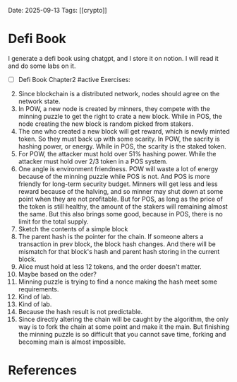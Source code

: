 Date: 2025-09-13
Tags: [[crypto]]

# Defi Book

I generate a defi book using chatgpt, and I store it on notion. I will read it and do some labs on it.

- [ ] Defi Book Chapter2  #active 
Exercises:
2. Since blockchain is a distributed network, nodes should agree on the network state. 
3. In POW, a new node is created by minners, they compete with the minning puzzle to get the right to crate a new block. While in POS, the node creating the new block is random picked from stakers.
4. The one who created a new block will get reward, which is newly minted token. So they must back up with some scarity. In POW, the sacrity is hashing power, or energy. While in POS, the scarity is the staked token.
5. For POW, the attacker must hold over 51% hashing power. While the attacker must hold over 2/3 token in a POS system.
6. One angle is environment friendness. POW will waste a lot of energy because of the minning puzzle while POS is not. And POS is more friendly for long-term security budget. Minners will get less and less reward because of the halving, and so minner may shut down at some point when they are not profitable. But for POS, as long as the price of the token is still healthy, the amount of the stakers will remaining almost the same. But this also brings some good, because in POS, there is no limit for the total supply.
7. Sketch the contents of a simple block
8. The parent hash is the pointer for the chain. If someone alters a transaction in prev block, the block hash changes. And there will be mismatch for that block's hash and parent hash storing in the current block. 
9. Alice must hold at less 12 tokens, and the order doesn't matter.
10. Maybe based on the oder?
11. Minning puzzle is trying to find a nonce making the hash meet some requirements.
12. Kind of lab.
13. Kind of lab.
14. Because the hash result is not predictable.
15. Since directly altering the chain will be caught by the algorithm, the only way is to fork the chain at some point and make it the main. But finishing the minning puzzle is so difficult that you cannot save time, forking and becoming main is almost impossible. 



# References
